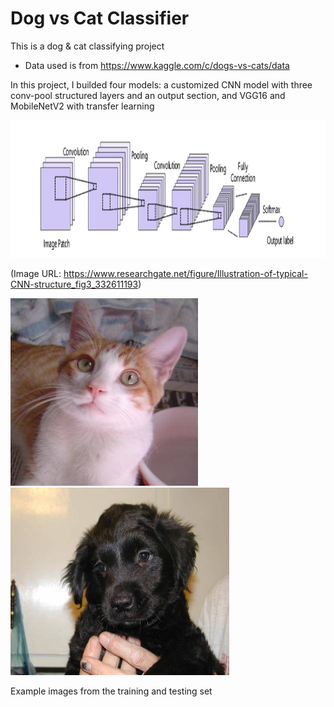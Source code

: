 # Dog vs Cat Classifier
This is a dog &amp; cat classifying project

 - Data used is from https://www.kaggle.com/c/dogs-vs-cats/data

In this project, I builded four models: a customized CNN model with three conv-pool structured layers and an output section, 
and VGG16 and MobileNetV2 with transfer learning

<img src="CNN-structure.png" style="width:1000px;height:220px;">

(Image URL: https://www.researchgate.net/figure/Illustration-of-typical-CNN-structure_fig3_332611193)


<img src="cat.9996.jpg" style="width:300px;height:300px;">  <img src="12498.jpg" style="width:350px;height:300px;"> 

Example images from the training and testing set
